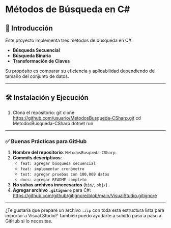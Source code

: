 # Métodos de Búsqueda en C#

## 📌 Introducción

Este proyecto implementa tres métodos de búsqueda en C#:
- **Búsqueda Secuencial**
- **Búsqueda Binaria**
- **Transformación de Claves**

Su propósito es comparar su eficiencia y aplicabilidad dependiendo del tamaño del conjunto de datos.

---

## 🛠 Instalación y Ejecución

1. Clona el repositorio:
git clone https://github.com/usuario/MetodosBusqueda-CSharp.git
cd MetodosBusqueda-CSharp
dotnet run


---

### ✅ Buenas Prácticas para GitHub

1. **Nombre del repositorio**: `MetodosBusqueda-CSharp`
2. **Commits descriptivos**:
   - `feat: agregar búsqueda secuencial`
   - `feat: implementar cronómetro`
   - `test: agregar pruebas con 100,000 datos`
   - `docs: agregar README completo`
3. **No subas archivos innecesarios** (`bin/`, `obj/`).
4. **Agregar archivo `.gitignore`** para C#:
   https://github.com/github/gitignore/blob/main/VisualStudio.gitignore

---

¿Te gustaría que prepare un archivo `.zip` con toda esta estructura lista para importar a Visual Studio? También puedo ayudarte a subirlo paso a paso a GitHub si lo necesitas.
